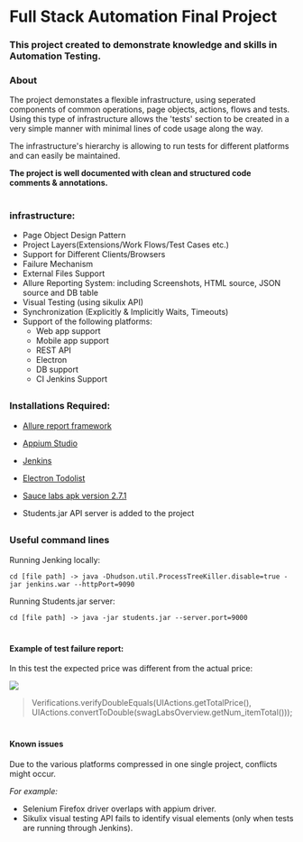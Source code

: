 # Full Stack Automation Final Project
### This project created to demonstrate knowledge and skills in Automation Testing.



### About

The project demonstates a flexible infrastructure, using seperated components of common operations, page objects, actions, flows and tests.
Using this type of infrastructure allows the 'tests' section to be created in a very simple manner with minimal lines of code usage along the way.

The infrastructure's hierarchy is allowing to run tests for different platforms and can easily be maintained.

**The project is well documented with clean and structured code comments & annotations.**
#

### infrastructure: 


- Page Object Design Pattern
- Project Layers(Extensions/Work Flows/Test Cases etc.)
- Support for Different Clients/Browsers
- Failure Mechanism
- External Files Support
- Allure Reporting System: including Screenshots, HTML source, JSON source and DB table
- Visual Testing (using sikulix API)
- Synchronization (Explicitly & Implicitly Waits, Timeouts)
- Support of the following platforms:
   - Web app support
   - Mobile app support
   - REST API
   - Electron
   - DB support
   - CI Jenkins Support
##   
### Installations Required:


- [Allure report framework](https://repo.maven.apache.org/maven2/io/qameta/allure/allure-commandline/)

- [Appium Studio](https://experitest.com/mobile-test-automation/appium-studio/)

- [Jenkins](https://www.jenkins.io/download/)

- [Electron Todolist](https://www.electronjs.org/apps/todolist)

- [Sauce labs apk version 2.7.1](https://github.com/saucelabs/sample-app-mobile/releases)

- Students.jar API server is added to the project
##

### Useful command lines
Running Jenking locally:

`cd [file path] -> java -Dhudson.util.ProcessTreeKiller.disable=true -jar jenkins.war --httpPort=9090`

Running Students.jar server:

`cd [file path] -> java -jar students.jar --server.port=9000`
#
#### Example of test failure report:
In this test the expected price was different from the actual price:

![](https://i.ibb.co/x532QcY/Screen-Shot-2021-04-04-at-1-22-39.png)

> Verifications.verifyDoubleEquals(UIActions.getTotalPrice(), UIActions.convertToDouble(swagLabsOverview.getNum_itemTotal()));

#
#### Known issues
Due to the various platforms compressed in one single project, conflicts might occur. 

*For example:*
- Selenium Firefox driver overlaps with appium driver.
- Sikulix visual testing API fails to identify visual elements (only when tests are running through Jenkins).
